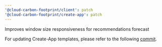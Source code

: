 ```yaml
---
'@cloud-carbon-footprint/client': patch
'@cloud-carbon-footprint/create-app': patch
---
```


Improves window size responsiveness for recommendations forecast

For updating Create-App templates, please refer to the following [commit](https://github.com/cloud-carbon-footprint/cloud-carbon-footprint/commit/c9716cbaf91b577e8a0a7baee0bac12561f2e4b2).
